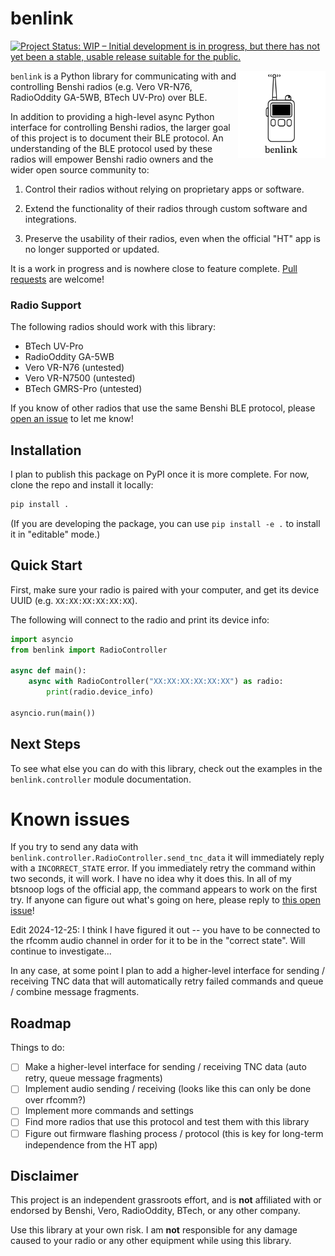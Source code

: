 # benlink

[![Project Status: WIP – Initial development is in progress, but there
has not yet been a stable, usable release suitable for the
public.](https://www.repostatus.org/badges/latest/wip.svg)](https://www.repostatus.org/#wip)

<img src="assets/logo-white.png" align="right" height="140" />

<!-- BEGIN CONTENT -->

`benlink` is a Python library for communicating with and controlling Benshi
radios (e.g. Vero VR-N76, RadioOddity GA-5WB, BTech UV-Pro) over BLE.

In addition to providing a high-level async Python interface for controlling
Benshi radios, the larger goal of this project is to document their BLE
protocol. An understanding of the BLE protocol used by these radios will empower
Benshi radio owners and the wider open source community to:

1. Control their radios without relying on proprietary apps or software.

2. Extend the functionality of their radios through custom software and
   integrations.

3. Preserve the usability of their radios, even when the official "HT" app is no
   longer supported or updated.

It is a work in progress and is nowhere close to feature complete.
[Pull requests](https://github.com/khusmann/benlink) are welcome!

### Radio Support

The following radios should work with this library:

- BTech UV-Pro
- RadioOddity GA-5WB
- Vero VR-N76 (untested)
- Vero VR-N7500 (untested)
- BTech GMRS-Pro (untested)

If you know of other radios that use the same Benshi BLE protocol, please
[open an issue](https://github.com/khusmann/benlink/issues) to let me know!

## Installation

I plan to publish this package on PyPI once it is more complete. For now, clone
the repo and install it locally:

```bash
pip install .
```

(If you are developing the package, you can use `pip install -e .` to install it
in "editable" mode.)

## Quick Start

First, make sure your radio is paired with your computer, and get its device
UUID (e.g. `XX:XX:XX:XX:XX:XX`).

The following will connect to the radio and print its device info:

```python
import asyncio
from benlink import RadioController

async def main():
    async with RadioController("XX:XX:XX:XX:XX:XX") as radio:
        print(radio.device_info)

asyncio.run(main())
```

## Next Steps

To see what else you can do with this library, check out the examples in the
`benlink.controller` module documentation.

# Known issues

If you try to send any data with
`benlink.controller.RadioController.send_tnc_data` it will immediately reply
with a `INCORRECT_STATE` error. If you immediately retry the command within two
seconds, it will work. I have no idea why it does this. In all of my btsnoop
logs of the official app, the command appears to work on the first try. If
anyone can figure out what's going on here, please reply to
[this open issue](https://github.com/khusmann/benlink/issues/1)!

Edit 2024-12-25: I think I have figured it out -- you have to be connected to
the rfcomm audio channel in order for it to be in the "correct state". Will
continue to investigate...

In any case, at some point I plan to add a higher-level interface for sending /
receiving TNC data that will automatically retry failed commands and queue /
combine message fragments.

## Roadmap

Things to do:

- [ ] Make a higher-level interface for sending / receiving TNC data (auto
      retry, queue message fragments)
- [ ] Implement audio sending / receiving (looks like this can only be done over
      rfcomm?)
- [ ] Implement more commands and settings
- [ ] Find more radios that use this protocol and test them with this library
- [ ] Figure out firmware flashing process / protocol (this is key for long-term
      independence from the HT app)

## Disclaimer

This project is an independent grassroots effort, and is **not** affiliated with
or endorsed by Benshi, Vero, RadioOddity, BTech, or any other company.

Use this library at your own risk. I am **not** responsible for any damage
caused to your radio or any other equipment while using this library.
